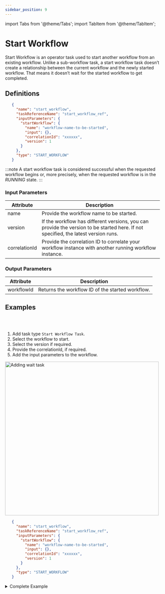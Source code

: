 ```yaml
---
sidebar_position: 9
---
```


import Tabs from '@theme/Tabs';
import TabItem from '@theme/TabItem';

# Start Workflow

Start Workflow is an operator task used to start another workflow from an existing workflow. Unlike a sub-workflow task, a start workflow task doesn’t create a relationship between the current workflow and the newly started workflow. That means it doesn’t wait for the started workflow to get completed.

## Definitions

```json
   {
     "name": "start_workflow",
     "taskReferenceName": "start_workflow_ref",
     "inputParameters": {
       "startWorkflow": {
         "name": "workflow-name-to-be-started",
         "input": {},
         "correlationId": "xxxxxx",
         "version": 1
       }
     },
     "type": "START_WORKFLOW"
   }
```
:::note
A start workflow task is considered successful when the requested workflow begins or, more precisely, when the requested workflow is in the *RUNNING* state.
:::

### Input Parameters

| Attribute     | Description                                                                                                                        |
| ------------- | ---------------------------------------------------------------------------------------------------------------------------------- |
| name| Provide the workflow name to be started.                                                                                           |
| version       | If the workflow has different versions, you can provide the version to be started here. If not specified, the latest version runs. |
| correlationId | Provide the correlation ID to correlate your workflow instance with another running workflow instance. |

### Output Parameters

| Attribute  | Description                              |
| ---------- | ---------------------------------------- |
| workflowId | Returns the workflow ID of the started workflow. |

## Examples

<Tabs>
<TabItem value="UI" label="UI" className="paddedContent">

<div className="row">
<div className="col col--4">

<br/>
<br/>

1. Add task type `Start Workflow Task`.
2. Select the workflow to start.
3. Select the version if required.
4. Provide the correlationId, if required.
5. Add the input parameters to the workflow.

</div>
<div className="col">
<div className="embed-loom-video">

<p><img src="/content/img/ui-guide-start-workflow.png" alt="Adding wait task" width="500" height="auto"/></p>

</div>
</div>
</div>



</TabItem>
 <TabItem value="JSON" label="JSON Example">

```json
   {
     "name": "start_workflow",
     "taskReferenceName": "start_workflow_ref",
     "inputParameters": {
       "startWorkflow": {
         "name": "workflow-name-to-be-started",
         "input": {},
         "correlationId": "xxxxxx",
         "version": 1
       }
     },
     "type": "START_WORKFLOW"
   }
```

</TabItem>
</Tabs>

<details><summary>Complete Example</summary>
<p>
Let’s see a sample JSON file for the start workflow task:

```json
    {
      "name": "sample_start_workflow",
      "description": "Sample Workflow to start a new workflow.",
      "tasks": [
        {
          "name": "start",
          "taskReferenceName": "start_ref",
          "inputParameters": {
            "startWorkflow": {
              "name": "your_workflow_name_to_be_started",
              "version": 3,
              "input": {}
            }
          },
          "type": "START_WORKFLOW"
        }
      ]
    }
```

Here, the input parameters are defined as:

```json
    "inputParameters": {
        "startWorkflow": {
          "name": "your_workflow_name_to_be_started",
          "version": 3
        }
    },
```

This would start your workflow named **“your_workflow_name_to_be_started”** with the version being 3.

The output shows the generated workflow ID of the started workflow.

```json
    {
      "workflowId": "8ca4184e-6a52-11ed-aaf5-f62716e2ae41"
    }
```

From the workflow executions page, you can click on Start Workflow on the **Summary** tab to see the newly started workflow status.

<p align="center"><img src="/content/img/start-workflow-output-in-conductor.png" alt="Completed start workflow type" width="100%" height="auto" style={{paddingBottom: 40, paddingTop: 40}} /></p>

Even if the started workflow is not completed, the main workflow would be completed, i.e., in this case, even if **your_workflow_name_to_started** is not completed, the main workflow **sample_start_workflow** would be completed.
</p>
</details>